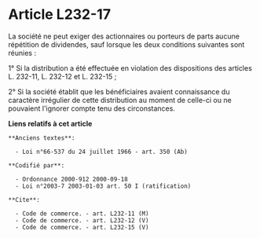 # Article L232-17

La société ne peut exiger des actionnaires ou porteurs de parts aucune répétition de dividendes, sauf lorsque les deux
conditions suivantes sont réunies :

1° Si la distribution a été effectuée en violation des dispositions des articles L. 232-11, L. 232-12 et L. 232-15 ;

2° Si la société établit que les bénéficiaires avaient connaissance du caractère irrégulier de cette distribution au moment
de celle-ci ou ne pouvaient l'ignorer compte tenu des circonstances.

**Liens relatifs à cet article**

	**Anciens textes**:

	  - Loi n°66-537 du 24 juillet 1966 - art. 350 (Ab)

	**Codifié par**:

	  - Ordonnance 2000-912 2000-09-18
	  - Loi n°2003-7 2003-01-03 art. 50 I (ratification)

	**Cite**:

	  - Code de commerce. - art. L232-11 (M)
	  - Code de commerce. - art. L232-12 (V)
	  - Code de commerce. - art. L232-15 (V)
